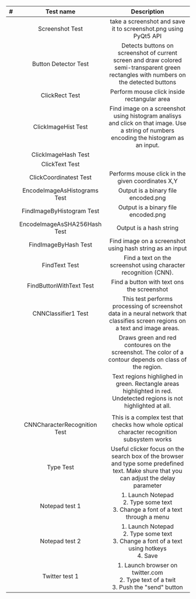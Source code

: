 | # | Test name | Description |
|---|:---:|:---:|
|  | Screenshot Test | take a screenshot and save it to screenshot.png using PyQt5 API |
|  | Button Detector Test | Detects buttons on screenshot of current screen and draw colored semi-transparent green rectangles with numbers on the detected buttons |
|  | ClickRect Test | Perform mouse click inside rectangular area |
|  | ClickImageHist Test | Find image on a screenshot using histogram analisys and click on that image. Use a string of numbers encoding the histogram as an input. |
|  | ClickImageHash Test |  |
|  | ClickText Test |  |
|  | ClickCoordinatest Test | Performs mouse click in the given coordinates X,Y |
|  | EncodeImageAsHistograms Test | Output is a binary file encoded.png |
|  | FindImageByHistogram Test | Output is a binary file encoded.png |
|  | EncodeImageAsSHA256Hash Test | Output is a hash string |
|  | FindImageByHash Test | Find image on a screenshot using hash string as an input |
|  | FindText Test | Find a text on the screenshot using character recognition (CNN). |
|  | FindButtonWithText Test | Find a button with text ons the screenshot |
|  | CNNClassifier1 Test | This test performs processing of screenshot data in a neural network that classifies screen regions on a text and image areas. |
|  |  | Draws green and red contoures on the screenshot. The color of a contour depends on class of the region. |
|  |  | Text regions highlighed in green. Rectangle areas highlighted in red. Undetected regions is not highlighted at all. |
|  |  |  |
|  | CNNCharacterRecognition Test | This is a complex test that checks how whole optical character recognition subsystem works |
|  | Type Test | Useful clicker focus on the search box of the browser and type some predefined text. Make shure that you can adjust the delay parameter |
|  | Notepad test 1 | 1. Launch Notepad<br>2. Type some text<br>3. Change a font of a text through a menu<br> |
|  | Notepad test 2 | 1. Launch Notepad<br>2. Type some text<br>3. Change a font of a text using hotkeys<br>4. Save  |
|  | Twitter test 1 | 1. Launch browser on twitter.com<br>2. Type text of a twit<br>3. Push the "send" button |
